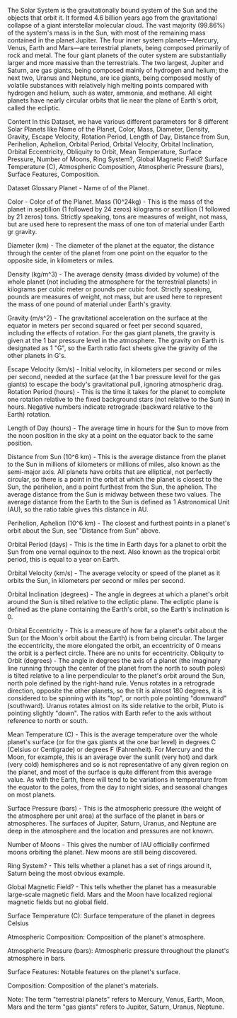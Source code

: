 The Solar System is the gravitationally bound system of the Sun and the objects that orbit it. It formed 4.6 billion years ago from the gravitational collapse of a giant interstellar molecular cloud. The vast majority (99.86%) of the system's mass is in the Sun, with most of the remaining mass contained in the planet Jupiter. The four inner system planets—Mercury, Venus, Earth and Mars—are terrestrial planets, being composed primarily of rock and metal. The four giant planets of the outer system are substantially larger and more massive than the terrestrials. The two largest, Jupiter and Saturn, are gas giants, being composed mainly of hydrogen and helium; the next two, Uranus and Neptune, are ice giants, being composed mostly of volatile substances with relatively high melting points compared with hydrogen and helium, such as water, ammonia, and methane. All eight planets have nearly circular orbits that lie near the plane of Earth's orbit, called the ecliptic.

Content
In this Dataset, we have various different parameters for 8 different Solar Planets like Name of the Planet, Color, Mass, Diameter, Density, Gravity, Escape Velocity, Rotation Period, Length of Day, Distance from Sun, Perihelion, Aphelion, Orbital Period, Orbital Velocity, Orbital Inclination, Orbital Eccentricity, Obliquity to Orbit, Mean Temperature, Surface Pressure, Number of Moons, Ring System?, Global Magnetic Field? Surface Temperature (C), Atmospheric Composition, Atmospheric Pressure (bars), Surface Features, Composition.

Dataset Glossary
Planet - Name of of the Planet.

Color - Color of of the Planet.
Mass (10^24kg) - This is the mass of the planet in septillion (1 followed by 24 zeros) kilograms or sextillion (1 followed by 21 zeros) tons. Strictly speaking, tons are measures of weight, not mass, but are used here to represent the mass of one ton of material under Earth gr gravity.

Diameter (km) - The diameter of the planet at the equator, the distance through the center of the planet from one point on the equator to the opposite side, in kilometers or miles.

Density (kg/m^3) - The average density (mass divided by volume) of the whole planet (not including the atmosphere for the terrestrial planets) in kilograms per cubic meter or pounds per cubic foot. Strictly speaking, pounds are measures of weight, not mass, but are used here to represent the mass of one pound of material under Earth's gravity.

Gravity (m/s^2) - The gravitational acceleration on the surface at the equator in meters per second squared or feet per second squared, including the effects of rotation. For the gas giant planets, the gravity is given at the 1 bar pressure level in the atmosphere. The gravity on Earth is designated as 1 "G", so the Earth ratio fact sheets give the gravity of the other planets in G's.

Escape Velocity (km/s) - Initial velocity, in kilometers per second or miles per second, needed at the surface (at the 1 bar pressure level for the gas giants) to escape the body's gravitational pull, ignoring atmospheric drag.
Rotation Period (hours) - This is the time it takes for the planet to complete one rotation relative to the fixed background stars (not relative to the Sun) in hours. Negative numbers indicate retrograde (backward relative to the Earth) rotation.

Length of Day (hours) - The average time in hours for the Sun to move from the noon position in the sky at a point on the equator back to the same position.

Distance from Sun (10^6 km) - This is the average distance from the planet to the Sun in millions of kilometers or millions of miles, also known as the semi-major axis. All planets have orbits that are elliptical, not perfectly circular, so there is a point in the orbit at which the planet is closest to the Sun, the perihelion, and a point furthest from the Sun, the aphelion. The average distance from the Sun is midway between these two values. The average distance from the Earth to the Sun is defined as 1 Astronomical Unit (AU), so the ratio table gives this distance in AU.

Perihelion, Aphelion (10^6 km) - The closest and furthest points in a planet's orbit about the Sun, see "Distance from Sun" above.

Orbital Period (days) - This is the time in Earth days for a planet to orbit the Sun from one vernal equinox to the next. Also known as the tropical orbit period, this is equal to a year on Earth.

Orbital Velocity (km/s) - The average velocity or speed of the planet as it orbits the Sun, in kilometers per second or miles per second.

Orbital Inclination (degrees) - The angle in degrees at which a planet's orbit around the Sun is tilted relative to the ecliptic plane. The ecliptic plane is defined as the plane containing the Earth's orbit, so the Earth's inclination is 0.

Orbital Eccentricity - This is a measure of how far a planet's orbit about the Sun (or the Moon's orbit about the Earth) is from being circular. The larger the eccentricity, the more elongated the orbit, an eccentricity of 0 means the orbit is a perfect circle. There are no units for eccentricity.
Obliquity to Orbit (degrees) - The angle in degrees the axis of a planet (the imaginary line running through the center of the planet from the north to south poles) is tilted relative to a line perpendicular to the planet's orbit around the Sun, north pole defined by the right-hand rule. Venus rotates in a retrograde direction, opposite the other planets, so the tilt is almost 180 degrees, it is considered to be spinning with its "top", or north pole pointing "downward" (southward). Uranus rotates almost on its side relative to the orbit, Pluto is pointing slightly "down". The ratios with Earth refer to the axis without reference to north or south.

Mean Temperature (C) - This is the average temperature over the whole planet's surface (or for the gas giants at the one bar level) in degrees C (Celsius or Centigrade) or degrees F (Fahrenheit). For Mercury and the Moon, for example, this is an average over the sunlit (very hot) and dark (very cold) hemispheres and so is not representative of any given region on the planet, and most of the surface is quite different from this average value. As with the Earth, there will tend to be variations in temperature from the equator to the poles, from the day to night sides, and seasonal changes on most planets.

Surface Pressure (bars) - This is the atmospheric pressure (the weight of the atmosphere per unit area) at the surface of the planet in bars or atmospheres. The surfaces of Jupiter, Saturn, Uranus, and Neptune are deep in the atmosphere and the location and pressures are not known.

Number of Moons - This gives the number of IAU officially confirmed moons orbiting the planet. New moons are still being discovered.

Ring System? - This tells whether a planet has a set of rings around it, Saturn being the most obvious example.

Global Magnetic Field? - This tells whether the planet has a measurable large-scale magnetic field. Mars and the Moon have localized regional magnetic fields but no global field.

Surface Temperature (C): Surface temperature of the planet in degrees Celsius

Atmospheric Composition: Composition of the planet's atmosphere.

Atmospheric Pressure (bars): Atmospheric pressure throughout the planet's atmosphere in bars.

Surface Features: Notable features on the planet's surface.

Composition: Composition of the planet's materials.

Note: The term "terrestrial planets" refers to Mercury, Venus, Earth, Moon, Mars and the term "gas giants" refers to Jupiter, Saturn, Uranus, Neptune.
